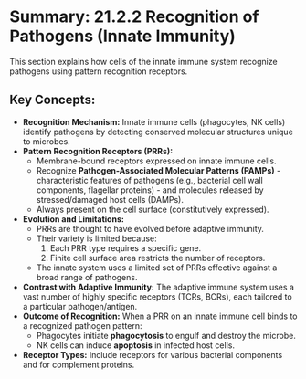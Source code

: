 # Summary: 21.2.2 Recognition of Pathogens (Innate Immunity)

This section explains how cells of the innate immune system recognize pathogens using pattern recognition receptors.

## Key Concepts:

*   **Recognition Mechanism:** Innate immune cells (phagocytes, NK cells) identify pathogens by detecting conserved molecular structures unique to microbes.
*   **Pattern Recognition Receptors (PRRs):**
    *   Membrane-bound receptors expressed on innate immune cells.
    *   Recognize **Pathogen-Associated Molecular Patterns (PAMPs)** - characteristic features of pathogens (e.g., bacterial cell wall components, flagellar proteins) - and molecules released by stressed/damaged host cells (DAMPs).
    *   Always present on the cell surface (constitutively expressed).
*   **Evolution and Limitations:**
    *   PRRs are thought to have evolved before adaptive immunity.
    *   Their variety is limited because:
        1.  Each PRR type requires a specific gene.
        2.  Finite cell surface area restricts the number of receptors.
    *   The innate system uses a limited set of PRRs effective against a broad range of pathogens.
*   **Contrast with Adaptive Immunity:** The adaptive immune system uses a vast number of highly specific receptors (TCRs, BCRs), each tailored to a particular pathogen/antigen.
*   **Outcome of Recognition:** When a PRR on an innate immune cell binds to a recognized pathogen pattern:
    *   Phagocytes initiate **phagocytosis** to engulf and destroy the microbe.
    *   NK cells can induce **apoptosis** in infected host cells.
*   **Receptor Types:** Include receptors for various bacterial components and for complement proteins.
